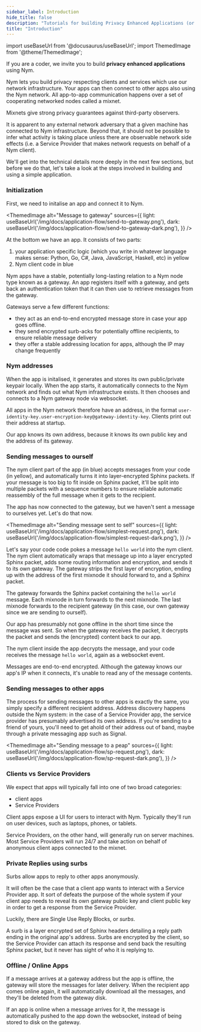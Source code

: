 ```yaml
---
sidebar_label: Introduction
hide_title: false
description: "Tutorials for building Privacy Enhanced Applications (or integrating existing apps with Nym)"
title: "Introduction"
---
```


import useBaseUrl from '@docusaurus/useBaseUrl';
import ThemedImage from '@theme/ThemedImage';

If you are a coder, we invite you to build **privacy enhanced applications** using Nym.

Nym lets you build privacy respecting clients and services which use our network infrastructure. Your apps can then connect to other apps also using the Nym network. All app-to-app communication happens over a set of cooperating networked nodes called a mixnet.

Mixnets give strong privacy guarantees against third-party observers.

It is apparent to any external network adversary that a given machine has connected to Nym infrastructure. Beyond that, it should not be possible to infer what activity is taking place unless there are observable network side effects (i.e. a Service Provider that makes network requests on behalf of a Nym client).

We'll get into the technical details more deeply in the next few sections, but before we do that, let's take a look at the steps involved in building and using a simple application.

### Initialization

First, we need to initalise an app and connect it to Nym.

<ThemedImage
  alt="Message to gateway"
  sources={{
    light: useBaseUrl('/img/docs/application-flow/send-to-gateway.png'),
    dark: useBaseUrl('/img/docs/application-flow/send-to-gateway-dark.png'),
  }}
/>

At the bottom we have an app. It consists of two parts:

1. your application specific logic (which you write in whatever language makes sense: Python, Go, C#, Java, JavaScript, Haskell, etc) in yellow
2. Nym client code in blue

Nym apps have a stable, potentially long-lasting relation to a Nym node type known as a gateway. An app registers itself with a gateway, and gets back an authentication token that it can then use to retrieve messages from the gateway.

Gateways serve a few different functions:

- they act as an end-to-end encrypted message store in case your app goes offline.
- they send encrypted surb-acks for potentially offline recipients, to ensure reliable message delivery
- they offer a stable addressing location for apps, although the IP may change frequently

### Nym addresses

When the app is initalised, it generates and stores its own public/private keypair locally. When the app starts, it automatically connects to the Nym network and finds out what Nym infrastructure exists. It then chooses and connects to a Nym gateway node via websocket.

All apps in the Nym network therefore have an address, in the format `user-identity-key.user-encryption-key@gateway-identity-key`. Clients print out their address at startup.

Our app knows its own address, because it knows its own public key and the address of its gateway.

### Sending messages to ourself

The nym client part of the app (in blue) accepts messages from your code (in yellow), and automatically turns it into layer-encrypted Sphinx packets. If your message is too big to fit inside on Sphinx packet, it'll be split into multiple packets with a sequence numbers to ensure reliable automatic reassembly of the full message when it gets to the recipient.

The app has now connected to the gateway, but we haven't sent a message to ourselves yet. Let's do that now.

<!-- ![simplest message send to self](/img/docs/application-flow/simplest-request.png) -->
<ThemedImage
  alt="Sending message sent to self"
  sources={{
    light: useBaseUrl('/img/docs/application-flow/simplest-request.png'),
    dark: useBaseUrl('/img/docs/application-flow/simplest-request-dark.png'),
  }}
/>

Let's say your code code pokes a message `hello world` into the nym client. The nym client automatically wraps that message up into a layer encrypted Sphinx packet, adds some routing information and encryption, and sends it to its own gateway. The gateway strips the first layer of encryption, ending up with the address of the first mixnode it should forward to, and a Sphinx packet.

The gateway forwards the Sphinx packet containing the `hello world` message. Each mixnode in turn forwards to the next mixnode. The last mixnode forwards to the recipient gateway (in this case, our own gateway since we are sending to ourself).

Our app has presumably not gone offline in the short time since the message was sent. So when the gateway receives the packet, it decrypts the packet and sends the (encrypted) content back to our app.

The nym client inside the app decrypts the message, and your code receives the message `hello world`, again as a websocket event.

Messages are end-to-end encrypted. Although the gateway knows our app's IP when it connects, it's unable to read any of the message contents.

### Sending messages to other apps

The process for sending messages to other apps is exactly the same, you simply specify a different recipient address. Address discovery happens outside the Nym system: in the case of a Service Provider app, the service provider has presumably advertised its own address. If you're sending to a friend of yours, you'll need to get ahold of their address out of band, maybe through a private messaging app such as Signal.

<!-- ![service provider messages](/img/docs/application-flow/sp-request.png) -->
<ThemedImage
  alt="Sending message to a peap"
  sources={{
    light: useBaseUrl('/img/docs/application-flow/sp-request.png'),
    dark: useBaseUrl('/img/docs/application-flow/sp-request-dark.png'),
  }}
/>

### Clients vs Service Providers

We expect that apps will typically fall into one of two broad categories:

- client apps
- Service Providers

Client apps expose a UI for users to interact with Nym. Typically they'll run on user devices, such as laptops, phones, or tablets.

Service Providers, on the other hand, will generally run on server machines. Most Service Providers will run 24/7 and take action on behalf of anonymous client apps connected to the mixnet.

### Private Replies using surbs

Surbs allow apps to reply to other apps anonymously.

It will often be the case that a client app wants to interact with a Service Provider app. It sort of defeats the purpose of the whole system if your client app needs to reveal its own gateway public key and client public key in order to get a response from the Service Provider.

Luckily, there are Single Use Reply Blocks, or _surbs_.

A surb is a layer encrypted set of Sphinx headers detailing a reply path ending in the original app's address. Surbs are encrypted by the client, so the Service Provider can attach its response and send back the resulting Sphinx packet, but it never has sight of who it is replying to.

### Offline / Online Apps

If a message arrives at a gateway address but the app is offline, the gateway will store the messages for later delivery. When the recipient app comes online again, it will automatically download all the messages, and they'll be deleted from the gateway disk.

If an app is online when a message arrives for it, the message is automatically pushed to the app down the websocket, instead of being stored to disk on the gateway.
